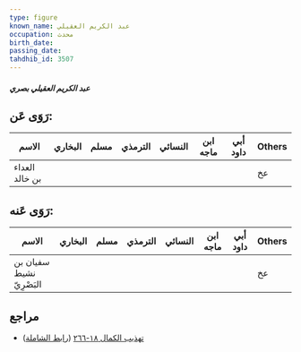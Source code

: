 ```yaml
---
type: figure
known_name: عبد الكريم العقيلي
occupation: محدث
birth_date:
passing_date:
tahdhib_id: 3507
---
```

##### عبد الكريم العقيلي بصري

## رَوَى عَن:
| الاسم          | البخاري | مسلم | الترمذي | النسائي | ابن ماجه | أبي داود | Others |
| -------------- | ------- | ---- | ------- | ------- | -------- | -------- | ------ |
| العداء بن خالد |         |      |         |         |          |          | عخ     |
## رَوَى عَنه:
| الاسم                    | البخاري | مسلم | الترمذي | النسائي | ابن ماجه | أبي داود | Others |
| ------------------------ | ------- | ---- | ------- | ------- | -------- | -------- | ------ |
| سفيان بن نشيط البَصْرِيّ |         |      |         |         |          |          | عخ     |
## مراجع
- [تهذيب الكمال ١٨-٢٦٦](obsidian://open?vault=Tahdhib-al-Kamal&file=Figures/٣٥٠٧-عبد%20الكريم%20العقيلي%20بصري) ([رابط الشاملة](https://shamela.ws/book/3722/9299))
